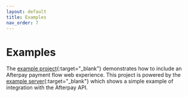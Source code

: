 ```yaml
---
layout: default
title: Examples
nav_order: 7
---
```


# Examples

The [example project][example]{:target="_blank"} demonstrates how to include an Afterpay payment flow web experience. This project is powered by the [example server][example-server]{:target="_blank"} which shows a simple example of integration with the Afterpay API.

[example]: https://github.com/afterpay/sdk-ios/blob/master/Example
[example-server]: https://github.com/afterpay/sdk-example-server
